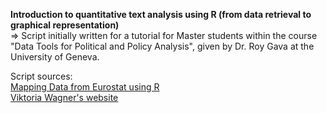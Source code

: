 **Introduction to quantitative text analysis using R (from data retrieval to graphical representation)** <br/>
=> Script initially written for a tutorial for Master students within the course "Data Tools for Political and Policy Analysis", given by Dr. Roy Gava at the University of Geneva.

 
Script sources: <br/>
[Mapping Data from Eurostat using R](rstudio-pubs-static.s3.amazonaws.com/8955_871d064627354ed489b8c28b78ef1d0b.html) <br/>
[Viktoria Wagner's website](viktoriawagner.weebly.com/blog/euromed-base-map-in-r)



